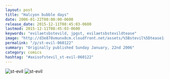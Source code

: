 ```yaml
---
layout: post
title: "Halcyon bubble days"
date: 2006-01-22T00:00:00-0600
release_date: 2015-12-11T08:45:03-0600
lastmod: 2015-12-11T08:45:03-0600
keywords: "evilaetsbstevild, jpgst, evilaetsbstevildtease"
image: "http://d3e878vmunx8cm.cloudfront.net/assets/%5Bstevil%5Dtease1-22-06.jpg"
permalink: "/p/st-evil-060122"
summary: "Originally published Sunday January, 22nd 2006"
category: comics
hashtag: "#axisofstevil_st-evil-060122"
---
```


![st-evil](http://d3e878vmunx8cm.cloudfront.net/assets/%5Bstevil%5Dtease1-22-06.jpg)
![st-evil](http://d3e878vmunx8cm.cloudfront.net/assets/%5Bstevil%5D1-22-06.jpg)

